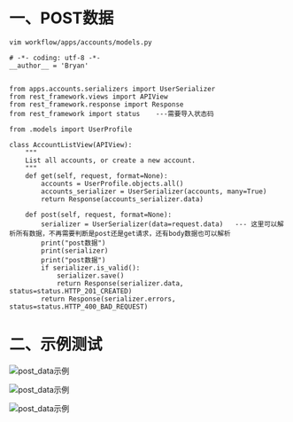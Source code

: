 # 一、POST数据
```
vim workflow/apps/accounts/models.py
```
```
# -*- coding: utf-8 -*-
__author__ = 'Bryan'


from apps.accounts.serializers import UserSerializer
from rest_framework.views import APIView
from rest_framework.response import Response
from rest_framework import status    ---需要导入状态码

from .models import UserProfile

class AccountListView(APIView):
    """
    List all accounts, or create a new account.
    """
    def get(self, request, format=None):
        accounts = UserProfile.objects.all()
        accounts_serializer = UserSerializer(accounts, many=True)
        return Response(accounts_serializer.data)

    def post(self, request, format=None):
        serializer = UserSerializer(data=request.data)   --- 这里可以解析所有数据，不再需要判断是post还是get请求，还有body数据也可以解析
        print("post数据")
        print(serializer)
        print("post数据")
        if serializer.is_valid():
            serializer.save()
            return Response(serializer.data, status=status.HTTP_201_CREATED)
        return Response(serializer.errors, status=status.HTTP_400_BAD_REQUEST)
```
# 二、示例测试

  ![post_data示例](https://github.com/Lancger/study_new/blob/master/images/json_post.png)

  ![post_data示例](https://github.com/Lancger/study_new/blob/master/images/post_data_success.png)

  ![post_data示例](https://github.com/Lancger/study_new/blob/master/images/post_data_success_01.png)
